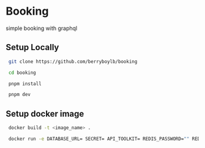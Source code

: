 # Booking

simple booking with graphql


## Setup Locally

```bash
 git clone https://github.com/berryboylb/booking

 cd booking

 pnpm install

 pnpm dev
```


## Setup docker image

```bash
 docker build -t <image_name> .

 docker run -e DATABASE_URL= SECRET= API_TOOLKIT= REDIS_PASSWORD="" REDIS_DB=0 REDIS_HOST= REDIS_PORT= NODE_ENV= <docker-port>:<local-port> <image_name>
```